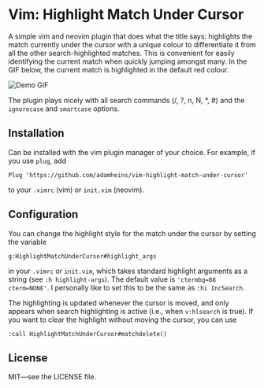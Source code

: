 # Vim: Highlight Match Under Cursor

A simple vim and neovim plugin that does what the title says: highlights the
match currently under the cursor with a unique colour to differentiate it from
all the other search-highlighted matches. This is convenient for easily
identifying the current match when quickly jumping amongst many. In the GIF
below, the current match is highlighted in the default red colour.

![Demo GIF](https://github.com/adamheins/vim-highlight-match-under-cursor/blob/master/demo/demo.gif)

The plugin plays nicely with all search commands (/, ?, n, N, *, #) and the
`ignorecase` and `smartcase` options.

## Installation

Can be installed with the vim plugin manager of your choice. For example, if
you use `plug`, add
```
Plug 'https://github.com/adamheins/vim-highlight-match-under-cursor'
```
to your `.vimrc` (vim) or `init.vim` (neovim).

## Configuration

You can change the highlight style for the match under the cursor by setting
the variable
```
g:HighlightMatchUnderCursor#highlight_args
```
in your `.vimrc` or `init.vim`, which takes standard highlight arguments as a
string (see `:h highlight-args`). The default value is `'ctermbg=88
cterm=NONE'`. I personally like to set this to be the same as `:hi IncSearch`.

The highlighting is updated whenever the cursor is moved, and only appears
when search highlighting is active (i.e., when `v:hlsearch` is true). If you
want to clear the highlight without moving the cursor, you can use
```
:call HighlightMatchUnderCursor#matchdelete()
```

## License

MIT&mdash;see the LICENSE file.

